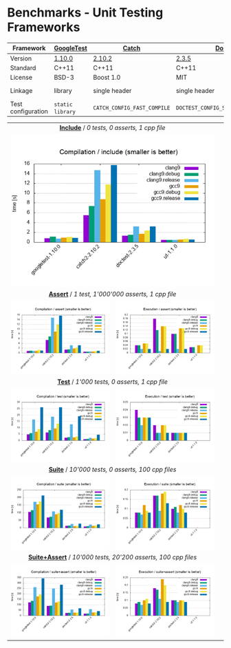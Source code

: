 # Benchmarks - Unit Testing Frameworks

| Framework     | [GoogleTest](https://github.com/google/googletest) | [Catch](https://github.com/catchorg/Catch2) | [Doctest](https://github.com/onqtam/doctest) | [μt](https://github.com/boost-experimental/ut) |
|-|-|-|-|-|
| Version       | [1.10.0](https://github.com/google/googletest/releases/tag/release-1.10.0) | [2.10.2](https://github.com/catchorg/Catch2/releases/download/v2.10.2/catch.hpp) | [2.3.5](https://github.com/onqtam/doctest/blob/master/doctest/doctest.h) | [1.1.0](https://github.com/boost-experimental/ut/blob/master/include/boost/ut.hpp) |
| Standard      | C++11 | C++11 | C++11 | C++20 |
| License       | BSD-3 | Boost 1.0 | MIT | Boost 1.0 |
| Linkage       | library | single header | single header | single header/module |
| Test configuration | `static library` | `CATCH_CONFIG_FAST_COMPILE` | `DOCTEST_CONFIG_SUPER_FAST_ASSERTS` | |

<table>
  <tr>
    <td colspan="2" align="center">
    <a href="benchmarks"><b>Include</b></a> / <i>0 tests, 0 asserts, 1 cpp file</i>
    </td>
  </tr>
  <tr>
    <td colspan="2" align="center"><a href="results/Compilation_include.png"><img src="results/Compilation_include.png"></a></td>
    <td></td>
  </tr>

  <tr>
    <td colspan="2" align="center">
    <a href="benchmarks"><b>Assert</b></a> / <i>1 test, 1'000'000 asserts, 1 cpp file</i>
    </td>
  </tr>
  <tr>
    <td><a href="results/Compilation_assert.png"><img src="results/Compilation_assert.png"></a></td>
    <td><a href="results/Execution_assert.png"><img src="results/Execution_assert.png"></a></td>
  </tr>

  <tr>
    <td colspan="2" align="center">
    <a href="benchmarks"><b>Test</b></a> / <i>1'000 tests, 0 asserts, 1 cpp file</i>
    </td>
  </tr>
  <tr>
    <td><a href="results/Compilation_test.png"><img src="results/Compilation_test.png"></a></td>
    <td><a href="results/Execution_test.png"><img src="results/Execution_test.png"></a></td>
  </tr>

  <tr>
    <td colspan="2" align="center">
    <a href="benchmarks"><b>Suite</b></a> / <i>10'000 tests, 0 asserts, 100 cpp files</i>
    </td>
  </tr>
  <tr>
    <td><a href="results/Compilation_suite.png"><img src="results/Compilation_suite.png"></a></td>
    <td><a href="results/Execution_suite.png"><img src="results/Execution_suite.png"></a></td>
  </tr>

  <tr>
    <td colspan="2" align="center">
    <a href="benchmarks"><b>Suite+Assert</b></a> / <i>10'000 tests, 20'200 asserts, 100 cpp files</i>
    </td>
  </tr>
  <tr>
    <td><a href="results/Compilation_suite+assert.png"><img src="results/Compilation_suite+assert.png"></a></td>
    <td><a href="results/Execution_suite+assert.png"><img src="results/Execution_suite+assert.png"></a></td>
  </tr>
</table>
